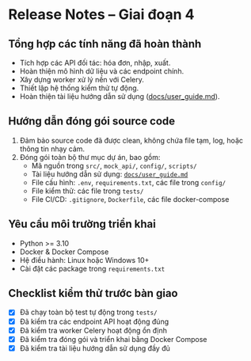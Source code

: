 # Release Notes – Giai đoạn 4

## Tổng hợp các tính năng đã hoàn thành
- Tích hợp các API đối tác: hóa đơn, nhập, xuất.
- Hoàn thiện mô hình dữ liệu và các endpoint chính.
- Xây dựng worker xử lý nền với Celery.
- Thiết lập hệ thống kiểm thử tự động.
- Hoàn thiện tài liệu hướng dẫn sử dụng ([docs/user_guide.md](docs/user_guide.md:1)).

## Hướng dẫn đóng gói source code
1. Đảm bảo source code đã được clean, không chứa file tạm, log, hoặc thông tin nhạy cảm.
2. Đóng gói toàn bộ thư mục dự án, bao gồm:
   - Mã nguồn trong `src/`, `mock_api/`, `config/`, `scripts/`
   - Tài liệu hướng dẫn sử dụng: [`docs/user_guide.md`](docs/user_guide.md:1)
   - File cấu hình: `.env`, `requirements.txt`, các file trong `config/`
   - File kiểm thử: các file trong `tests/`
   - File CI/CD: `.gitignore`, `Dockerfile`, các file docker-compose

## Yêu cầu môi trường triển khai
- Python >= 3.10
- Docker & Docker Compose
- Hệ điều hành: Linux hoặc Windows 10+
- Cài đặt các package trong `requirements.txt`

## Checklist kiểm thử trước bàn giao
- [x] Đã chạy toàn bộ test tự động trong `tests/`
- [x] Đã kiểm tra các endpoint API hoạt động đúng
- [x] Đã kiểm tra worker Celery hoạt động ổn định
- [x] Đã kiểm tra đóng gói và triển khai bằng Docker Compose
- [x] Đã kiểm tra tài liệu hướng dẫn sử dụng đầy đủ
